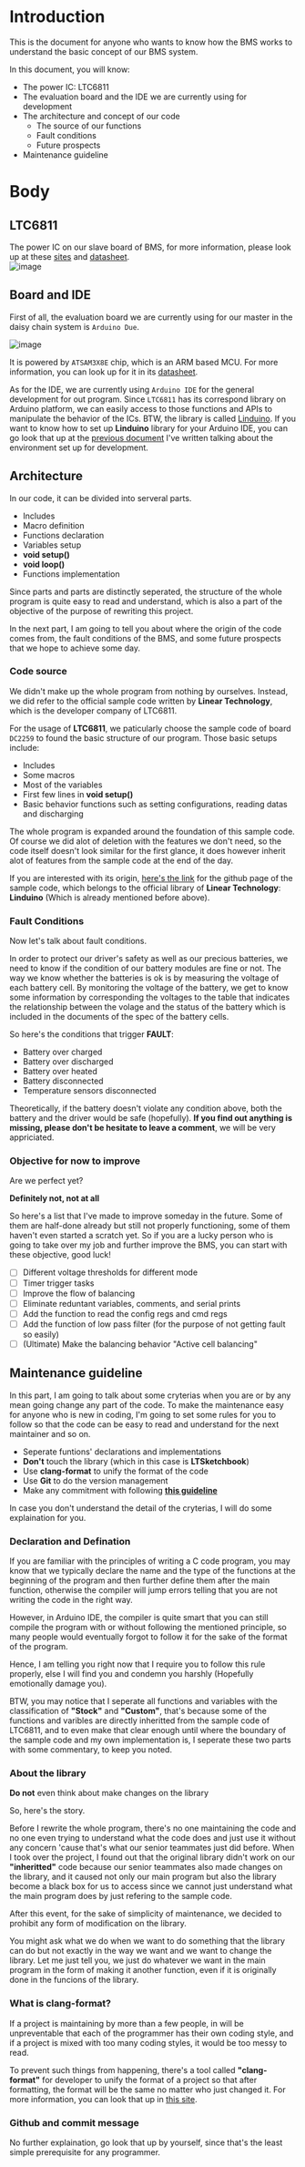 # Introduction
This is the document for anyone who wants to know how the BMS works to understand the basic concept of our BMS system.  

In this document, you will know:  
* The power IC: LTC6811 
* The evaluation board and the IDE we are currently using for development
* The architecture and concept of our code
    * The source of our functions
    * Fault conditions
    * Future prospects
* Maintenance guideline

# Body
## LTC6811
The power IC on our slave board of BMS, for more information, please look up at these [sites](https://www.analog.com/en/products/ltc6811-1.html) and [datasheet](https://www.analog.com/media/en/technical-documentation/data-sheets/LTC6811-1-6811-2.pdf).  
![image](https://hackmd.io/_uploads/ryQKaSE8C.png)  

## Board and IDE
First of all, the evaluation board we are currently using for our master in the daisy chain system is `Arduino Due`.

![image](https://hackmd.io/_uploads/rJBzuHNLC.png)  

It is powered by `ATSAM3X8E` chip, which is an ARM based MCU. For more information, you can look up for it in its [datasheet](https://ww1.microchip.com/downloads/en/DeviceDoc/Atmel-11057-32-bit-Cortex-M3-Microcontroller-SAM3X-SAM3A_Datasheet.pdf).  

As for the IDE, we are currently using `Arduino IDE` for the general development for out program. Since `LTC6811` has its correspond library on Arduino platform, we can easily access to those functions and APIs to manipulate the behavior of the ICs. BTW, the library is called [Linduino](https://github.com/analogdevicesinc/Linduino). If you want to know how to set up **Linduino** library for your Arduino IDE, you can go look that up at the [previous document](https://hackmd.io/@nckufs/ryvS1uIgA) I've written talking about the environment set up for development.  

## Architecture
In our code, it can be divided into serveral parts.  
* Includes
* Macro definition
* Functions declaration
* Variables setup
* **void setup()**
* **void loop()**
* Functions implementation

Since parts and parts are distinctly seperated, the structure of the whole program is quite easy to read and understand, which is also a part of the objective of the purpose of rewriting this project.  

In the next part, I am going to tell you about where the origin of the code comes from, the fault conditions of the BMS, and some future prospects that we hope to achieve some day.  

### Code source
We didn't make up the whole program from nothing by ourselves. Instead, we did refer to the official sample code written by **Linear Technology**, which is the developer company of LTC6811.  

For the usage of **LTC6811**, we paticularly choose the sample code of board `DC2259` to found the basic structure of our program. Those basic setups include:  
* Includes
* Some macros
* Most of the variables
* First few lines in **void setup()**
* Basic behavior functions such as setting configurations, reading datas and discharging

The whole program is expanded around the foundation of this sample code. Of course we did alot of deletion with the features we don't need, so the code itself doesn't look similar for the first glance, it does however inherit alot of features from the sample code at the end of the day.  

If you are interested with its origin, [here's the link](https://github.com/analogdevicesinc/Linduino/blob/master/LTSketchbook/Part%20Number/6000/6811/DC2259/DC2259.ino) for the github page of the sample code, which belongs to the official library of **Linear Technology**: **Linduino** (Which is already mentioned before above).  

### Fault Conditions
Now let's talk about fault conditions.  

In order to protect our driver's safety as well as our precious batteries, we need to know if the condition of our battery modules are fine or not. The way we know whether the batteries is ok is by measuring the voltage of each battery cell. By monitoring the voltage of the battery, we get to know some information by corresponding the voltages to the table that indicates the relationship between the volage and the status of the battery which is included in the documents of the spec of the battery cells.  

So here's the conditions that trigger **FAULT**:  
* Battery over charged
* Battery over discharged
* Battery over heated
* Battery disconnected
* Temperature sensors disconnected

Theoretically, if the battery doesn't violate any condition above, both the battery and the driver would be safe (hopefully). **If you find out anything is missing, please don't be hesitate to leave a comment**, we will be very appriciated.  

### Objective for now to improve
Are we perfect yet?  

**Definitely not, not at all**  

So here's a list that I've made to improve someday in the future. Some of them are half-done already but still not properly functioning, some of them haven't even started a scratch yet. So if you are a lucky person who is going to take over my job and further improve the BMS, you can start with these objective, good luck!  

- [ ] Different voltage thresholds for different mode
- [ ] Timer trigger tasks
- [ ] Improve the flow of balancing
- [ ] Eliminate reduntant variables, comments, and serial prints
- [ ] Add the function to read the config regs and cmd regs
- [ ] Add the function of low pass filter (for the purpose of not getting fault so easily)
- [ ] (Ultimate) Make the balancing behavior "Active cell balancing"

## Maintenance guideline
In this part, I am going to talk about some cryterias when you are or by any mean going change any part of the code. To make the maintenance easy for anyone who is new in coding, I'm going to set some rules for you to follow so that the code can be easy to read and understand for the next maintainer and so on.  

* Seperate funtions' declarations and implementations
* **Don't** touch the library (which in this case is **LTSketchbook**)
* Use **clang-format** to unify the format of the code
* Use **Git** to do the version management
* Make any commitment with following **[this guideline](https://cbea.ms/git-commit/)**

In case you don't understand the detail of the cryterias, I will do some explaination for you.  

### Declaration and Defination
If you are familiar with the principles of writing a C code program, you may know that we typically declare the name and the type of the functions at the beginning of the program and then further define them after the main function, otherwise the compiler will jump errors telling that you are not writing the code in the right way.  

However, in Arduino IDE, the compiler is quite smart that you can still compile the program with or without following the mentioned principle, so many people would eventually forgot to follow it for the sake of the format of the program.  

Hence, I am telling you right now that I require you to follow this rule properly, else I will find you and condemn you harshly (Hopefully emotionally damage you).  

BTW, you may notice that I seperate all functions and variables with the classification of **"Stock"** and **"Custom"**, that's because some of the functions and varibles are directly inheritted from the sample code of LTC6811, and to even make that clear enough until where the boundary of the sample code and my own implementation is, I seperate these two parts with some commentary, to keep you noted.  

### About the library
**Do not** even think about make changes on the library  

So, here's the story.  

Before I rewrite the whole program, there's no one maintaining the code and no one even trying to understand what the code does and just use it without any concern 'cause that's what our senior teammates just did before. When I took over the project, I found out that the original library didn't work on our **"inheritted"** code because our senior teammates also made changes on the library, and it caused not only our main program but also the library become a black box for us to access since we cannot just understand what the main program does by just refering to the sample code.  

After this event, for the sake of simplicity of maintenance, we decided to prohibit any form of modification on the library.  

You might ask what we do when we want to do something that the library can do but not exactly in the way we want and we want to change the library. Let me just tell you, we just do whatever we want in the main program in the form of making it another function, even if it is originally done in the funcions of the library.  

### What is clang-format?
If a project is maintaining by more than a few people, in will be unpreventable that each of the programmer has their own coding style, and if a project is mixed with too many coding styles, it would be too messy to read.  

To prevent such things from happening, there's a tool called **"clang-format"** for developer to unify the format of a project so that after formatting, the format will be the same no matter who just changed it. For more information, you can look that up in [this site](https://clang.llvm.org/docs/ClangFormat.html).  

### Github and commit message
No further explaination, go look that up by yourself, since that's the least simple prerequisite for any programmer.  
